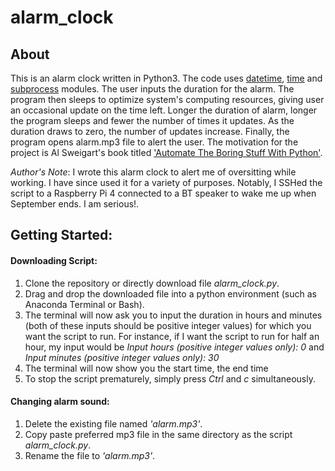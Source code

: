 # alarm_clock 

## About
This is an alarm clock written in Python3. The code uses [datetime](https://docs.python.org/3/library/datetime.html), [time](https://docs.python.org/3/library/time.html) and [subprocess](https://docs.python.org/3/library/subprocess.html) modules. The user inputs the duration for the alarm. The program then sleeps to optimize system's computing resources, giving user an occasional update on the time left. Longer the duration of alarm, longer the program sleeps and fewer the number of times it updates. As the duration draws to zero, the number of updates increase. Finally, the program opens alarm.mp3 file to alert the user. The motivation for the project is Al Sweigart's book titled ['Automate The Boring Stuff With Python'](https://automatetheboringstuff.com/2e/chapter17/).     

_Author's Note_: I wrote this alarm clock to alert me of oversitting while working. I have since used it for a variety of purposes. Notably, I SSHed the script to a Raspberry Pi 4 connected to a BT speaker to wake me up when September ends. I am serious!.     

## Getting Started:

#### Downloading Script:

1. Clone the repository or directly download file *alarm_clock.py*.
2. Drag and drop the downloaded file into a python environment (such as Anaconda Terminal or Bash).
3. The terminal will now ask you to input the duration in hours and minutes (both of these inputs should be positive integer values) for which you want the script to run. For instance, if I want the script to run for half an hour, my input would be *Input hours (positive integer values only): 0* and *Input minutes (positive integer values only): 30*
4. The terminal will now show you the start time, the end time 
5. To stop the script prematurely, simply press *Ctrl* and *c* simultaneously. 


#### Changing alarm sound:

1. Delete the existing file named _'alarm.mp3'_.
2. Copy paste preferred mp3 file in the same directory as the script *alarm_clock.py*.
3. Rename the file to _'alarm.mp3'_.







